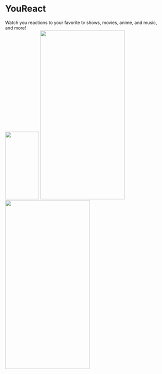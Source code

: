 # YouReact
Watch you reactions to your favorite tv shows, movies, anime, and music, and more!
<br />
<img src="https://uploads.codesandbox.io/uploads/user/cad5fda9-d474-4658-8faf-25d837b04955/tJJ5-screen1.png" width="108" height="216">
<img src="https://uploads.codesandbox.io/uploads/user/cad5fda9-d474-4658-8faf-25d837b04955/oBTl-screen2.png" width="270" height="540">
<img src="https://uploads.codesandbox.io/uploads/user/cad5fda9-d474-4658-8faf-25d837b04955/XIG4-screen3.png" width="270" height="540">
